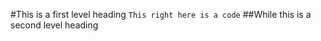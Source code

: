#This is a first level heading
```This right here is a code```
##While this is a second level heading
